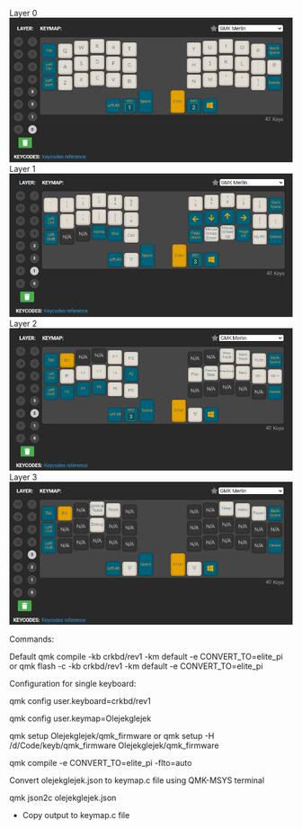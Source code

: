 Layer 0
![Alt text](image.png)
Layer 1
![Alt text](image-1.png)
Layer 2
![Alt text](image-2.png)
Layer 3
![Alt text](image-3.png)

Commands:

Default
qmk compile -kb crkbd/rev1 -km default -e CONVERT_TO=elite_pi
or
qmk flash -c -kb crkbd/rev1 -km default -e CONVERT_TO=elite_pi

Configuration for single keyboard:

qmk config user.keyboard=crkbd/rev1

qmk config user.keymap=Olejekglejek

qmk setup Olejekglejek/qmk_firmware
or
qmk setup -H /d/Code/keyb/qmk_firmware Olejekglejek/qmk_firmware

qmk compile -e CONVERT_TO=elite_pi -flto=auto

Convert olejekglejek.json to keymap.c file using QMK-MSYS terminal

qmk json2c olejekglejek.json

-   Copy output to keymap.c file
